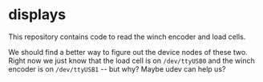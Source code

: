 # displays
This repository contains code to read the winch encoder and load cells. 

We should find a better way to figure out the device nodes of these two. Right now we just know that the load cell is on `/dev/ttyUSB0` and the winch encoder is on `/dev/ttyUSB1` -- but why? Maybe udev can help us?
